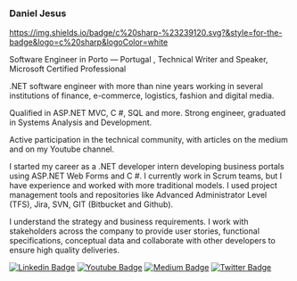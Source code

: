 ### Daniel Jesus 
https://img.shields.io/badge/c%20sharp-%23239120.svg?&style=for-the-badge&logo=c%20sharp&logoColor=white

Software Engineer in Porto — Portugal , Technical Writer and Speaker, Microsoft Certified Professional





.NET software engineer with more than nine years working in several institutions of finance, e-commerce, logistics, fashion and digital media.

Qualified in ASP.NET MVC, C #, SQL and more. Strong engineer, graduated in Systems Analysis and Development.

Active participation in the technical community, with articles on the medium and on my Youtube channel.

I started my career as a .NET developer intern developing business portals using ASP.NET Web Forms and C #. I currently work in Scrum teams, but I have experience and worked with more traditional models. I used project management tools and repositories like Advanced Administrator Level (TFS), Jira, SVN, GIT (Bitbucket and Github).

I understand the strategy and business requirements. I work with stakeholders across the company to provide user stories, functional specifications, conceptual data and collaborate with other developers to ensure high quality deliveries.


[![Linkedin Badge](https://img.shields.io/badge/linkedin-%230077B5.svg?&style=for-the-badge&logo=linkedin&logoColor=white)](https://www.linkedin.com/in/djesusnet/)
[![Youtube Badge](https://img.shields.io/badge/youtube-%23FF0000.svg?&style=for-the-badge&logo=youtube&logoColor=white)](https://www.youtube.com/danieljesusdotnet)
[![Medium Badge](https://img.shields.io/badge/medium-%2312100E.svg?&style=for-the-badge&logo=medium&logoColor=white)](https://medium.com/@djesusnet/)
[![Twitter Badge](https://img.shields.io/badge/twitter-%231DA1F2.svg?&style=for-the-badge&logo=twitter&logoColor=white)](https://twitter.com/djesusnet)


